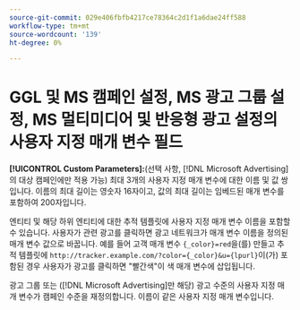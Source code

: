```yaml
---
source-git-commit: 029e406fbfb4217ce78364c2d1f1a6dae24ff588
workflow-type: tm+mt
source-wordcount: '139'
ht-degree: 0%

---
```

# GGL 및 MS 캠페인 설정, MS 광고 그룹 설정, MS 멀티미디어 및 반응형 광고 설정의 사용자 지정 매개 변수 필드

**[!UICONTROL Custom Parameters]:**(선택 사항, [!DNL Microsoft Advertising]의 대상 캠페인에만 적용 가능) 최대 3개의 사용자 지정 매개 변수에 대한 이름 및 값 쌍입니다. 이름의 최대 길이는 영숫자 16자이고, 값의 최대 길이는 임베드된 매개 변수를 포함하여 200자입니다.

엔티티 및 해당 하위 엔티티에 대한 추적 템플릿에 사용자 지정 매개 변수 이름을 포함할 수 있습니다. 사용자가 관련 광고를 클릭하면 광고 네트워크가 매개 변수 이름을 정의된 매개 변수 값으로 바꿉니다. 예를 들어 고객 매개 변수 `{_color}=red`을(를) 만들고 추적 템플릿에 `http://tracker.example.com/?color={_color}&u={lpurl}`이(가) 포함된 경우 사용자가 광고를 클릭하면 &quot;빨간색&quot;이 색 매개 변수에 삽입됩니다.

광고 그룹 또는 ([!DNL Microsoft Advertising]만 해당) 광고 수준의 사용자 지정 매개 변수가 캠페인 수준을 재정의합니다.
이름이 같은 사용자 지정 매개 변수입니다.
